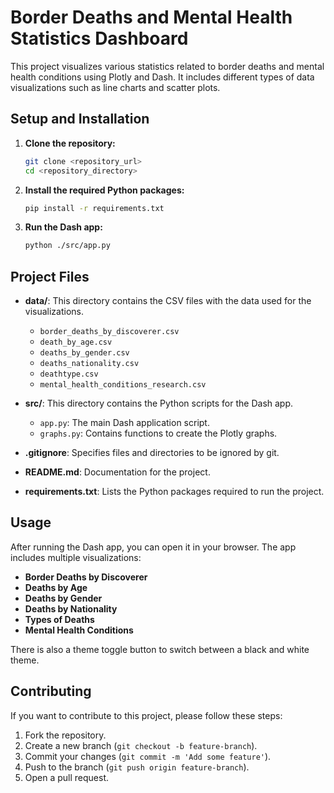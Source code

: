 # Border Deaths and Mental Health Statistics Dashboard

This project visualizes various statistics related to border deaths and mental health conditions using Plotly and Dash. It includes different types of data visualizations such as line charts and scatter plots.

## Setup and Installation

1. **Clone the repository:**

    ```sh
    git clone <repository_url>
    cd <repository_directory>
    ```

2. **Install the required Python packages:**

    ```sh
    pip install -r requirements.txt
    ```

3. **Run the Dash app:**

    ```sh
    python ./src/app.py
    ```

## Project Files

- **data/**: This directory contains the CSV files with the data used for the visualizations.
  - `border_deaths_by_discoverer.csv`
  - `death_by_age.csv`
  - `deaths_by_gender.csv`
  - `deaths_nationality.csv`
  - `deathtype.csv`
  - `mental_health_conditions_research.csv`

- **src/**: This directory contains the Python scripts for the Dash app.
  - `app.py`: The main Dash application script.
  - `graphs.py`: Contains functions to create the Plotly graphs.

- **.gitignore**: Specifies files and directories to be ignored by git.

- **README.md**: Documentation for the project.

- **requirements.txt**: Lists the Python packages required to run the project.

## Usage

After running the Dash app, you can open it in your browser. The app includes multiple visualizations:

- **Border Deaths by Discoverer**
- **Deaths by Age**
- **Deaths by Gender**
- **Deaths by Nationality**
- **Types of Deaths**
- **Mental Health Conditions**

There is also a theme toggle button to switch between a black and white theme.

## Contributing

If you want to contribute to this project, please follow these steps:

1. Fork the repository.
2. Create a new branch (`git checkout -b feature-branch`).
3. Commit your changes (`git commit -m 'Add some feature'`).
4. Push to the branch (`git push origin feature-branch`).
5. Open a pull request.
